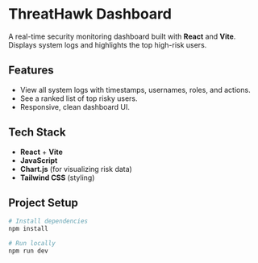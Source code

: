 # ThreatHawk Dashboard

A real-time security monitoring dashboard built with **React** and **Vite**.  
Displays system logs and highlights the top high-risk users.

## Features

- View all system logs with timestamps, usernames, roles, and actions.
- See a ranked list of top risky users.
- Responsive, clean dashboard UI.

## Tech Stack

- **React** + **Vite**
- **JavaScript**
- **Chart.js** (for visualizing risk data)
- **Tailwind CSS** (styling)

## Project Setup

```bash
# Install dependencies
npm install

# Run locally
npm run dev
```
